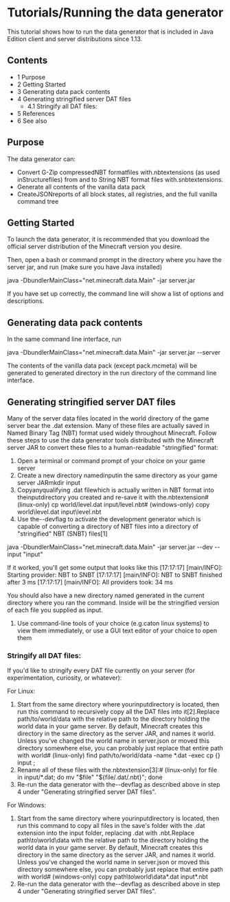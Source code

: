 # Tutorials/Running the data generator
This tutorial shows how to run the data generator that is included in Java Edition client and server distributions since 1.13.

## Contents
- 1 Purpose
- 2 Getting Started
- 3 Generating data pack contents
- 4 Generating stringified server DAT files
	- 4.1 Stringify all DAT files:
- 5 References
- 6 See also

## Purpose
The data generator can:

- Convert G-Zip compressedNBT formatfiles with.nbtextensions (as used inStructurefiles) from and to String NBT format files with.snbtextensions.
- Generate all contents of the vanilla data pack
- CreateJSONreports of all block states, all registries, and the full vanilla command tree

## Getting Started
To launch the data generator, it is recommended that you download the official server distribution of the Minecraft version you desire.

Then, open a bash or command prompt in the directory where you have the server jar, and run (make sure you have Java installed)

java -DbundlerMainClass="net.minecraft.data.Main" -jar server.jar

If you have set up correctly, the command line will show a list of options and descriptions.

## Generating data pack contents
In the same command line interface, run

java -DbundlerMainClass="net.minecraft.data.Main" -jar server.jar --server

The contents of the vanilla data pack (except pack.mcmeta) will be generated to generated directory in the run directory of the command line interface.



## Generating stringified server DAT files
Many of the server data files located in the world directory of the game server bear the .dat extension.  Many of these files are actually saved in Named Binary Tag (NBT) format used widely throughout Minecraft.  Follow these steps to use the data generator tools distributed with the Minecraft server JAR to convert these files to a human-readable "stringified" format:

1. Open a terminal or command prompt of your choice on your game server
2. Create a new directory namedinputin the same directory as your game server JARmkdir input
3. Copyanyqualifying .dat filewhich is actually written in NBT format into theinputdirectory you created and re-save it with the.nbtextension# (linux-only)
cp world/level.dat input/level.nbt# (windows-only)
copy world\level.dat input\level.nbt
4. Use the--devflag to activate the development generator which is capable of converting a directory of NBT files into a directory of "stringified" NBT (SNBT) files[1]

java -DbundlerMainClass="net.minecraft.data.Main" -jar server.jar --dev --input "input"


If it worked, you'll get some output that looks like this
[17:17:17] [main/INFO]: Starting provider: NBT to SNBT
[17:17:17] [main/INFO]: NBT to SNBT finished after 3 ms
[17:17:17] [main/INFO]: All providers took: 34 ms

You should also have a new directory named generated in the current directory where you ran the command.  Inside will be the stringified version of each file you supplied as input.

1. Use command-line tools of your choice (e.g.caton linux systems) to view them immediately, or use a GUI text editor of your choice to open them

### Stringify all DAT files:
If you'd like to stringify every DAT file currently on your server (for experimentation, curiosity, or whatever):


For Linux:

1. Start from the same directory where yourinputdirectory is located, then run this command to recursively copy all the DAT files into it[2].Replace path/to/world/data with the relative path to the directory holding the world data in your game server.  By default, Minecraft creates this directory in the same directory as the server JAR, and names it world.  Unless you've changed the world name in server.json or moved this directory somewhere else, you can probably just replace that entire path with world# (linux-only)
find path/to/world/data -name \*.dat -exec cp {} input \;
2. Rename all of these files with the.nbtextension[3]:# (linux-only)
for file in input/*.dat; do mv "$file" "${file/.dat/.nbt}"; done
3. Re-run the data generator with the--devflag as described above in step 4 under "Generating stringified server DAT files".

For Windows:

1. Start from the same directory where yourinputdirectory is located, then run this command to copy all files in the save's folder with the .dat extension into the input folder, replacing .dat with .nbt.Replace path\to\world\data with the relative path to the directory holding the world data in your game server.  By default, Minecraft creates this directory in the same directory as the server JAR, and names it world.  Unless you've changed the world name in server.json or moved this directory somewhere else, you can probably just replace that entire path with world# (windows-only)
copy path\to\world\data\*.dat input\*.nbt
2. Re-run the data generator with the--devflag as described above in step 4 under "Generating stringified server DAT files".

